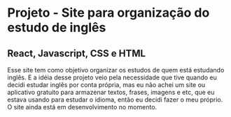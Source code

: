 # Projeto - Site para organização do estudo de inglês

## React, Javascript, CSS e HTML

Esse site tem como objetivo organizar os estudos de quem está estudando inglês. E a idéia desse projeto veio pela necessidade que tive quando eu
decidi estudar inglês por conta própria, mas eu não achei um site ou aplicativo gratuito para armazenar textos, frases, imagens e etc, que eu estava usando para estudar o idioma, então eu decidi fazer o meu próprio.
O site ainda está em desenvolvimento no momento.
